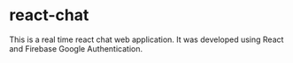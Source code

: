 # react-chat
This is a real time react chat web application. It was developed using React and Firebase Google Authentication.

